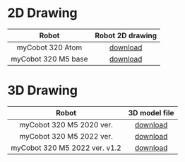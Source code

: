 
# 2D Drawing

|  Robot | Robot 2D drawing |
| :---------: | :--------------:|
| myCobot 320 Atom| [download](https://download.elephantrobotics.com/Product_3d_files/230918/myCobot_320_Atom_230918.PDF) |
| myCobot 320 M5 base| [download](https://download.elephantrobotics.com/Product_3d_files/230918/myCobot_320_M5_base_230918.PDF) |


# 3D Drawing

|  Robot | 3D model file |
| :---------: | :--------------:|
| myCobot 320 M5 2020 ver. | [download](https://download.elephantrobotics.com/Product_3d_files/myCobot_320_M5_2020_230708.STEP) |
| myCobot 320 M5 2022 ver. | [download](https://download.elephantrobotics.com/Product_3d_files/myCobot_320_M5_2022_230708.STEP) |
| myCobot 320 M5 2022 ver. v1.2 | [download](https://download.elephantrobotics.com/Product_3d_files/myCobot_320_M5_2022v1.2_230708.STEP) |



<!-- 
# Accessories
 -->
